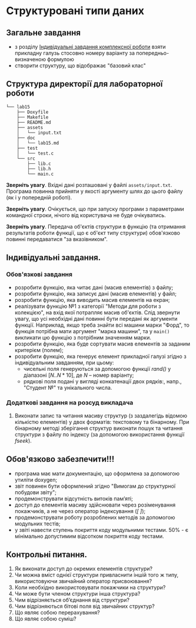 # Структуровані типи даних
## Загальне завдання

- з розділу [Індивідуальні завдання комплексної роботи](../common/complex-tasks.md) взяти прикладну галузь стосовно номеру варіанту за попередньо-визначеною формулою
- створити структуру, що відображає "базовий клас"

## Структура директорії для лабораторної роботи

```
└── lab15
    ├── Doxyfile
    ├── Makefile
    ├── README.md
    ├── assets
    │   └── input.txt
    ├── doc
    │   └── lab15.md
    ├── test
    │   └── test.c
    └── src
        ├── lib.c
        ├── lib.h
        └── main.c
```

**Зверніть увагу**. Вхідні дані розташовані у файлі `assets/input.txt`. Програма повинна прийняти у якості аргументу шлях до цього файлу (як і у попередній роботі). 

**Зверніть увагу**. Очікується, що при запуску програми з параметрами командної строки, нічого від користувача не буде очікуватись.

**Зверніть увагу**. Передача об'єктів структури в функцію (та отримання результатів роботи функції, що є об'єкт типу структури) обов'язково повинні передаватися "за вказівником".


## Індивідуальні завдання.

### Обов'язкові завдання

- розробити функцію, яка читає дані (масив елементів) з файлу;
- розробити функцію, яка записує дані (масив елементів) у файл;
- розробити функцію, яка виводить масив елементів на екран;
- реалізувати функцію №1 з категорії "Методи для роботи з колекцією", на вхід якої потрапляє масив об'єктів. Слід звернути увагу, що усі необхідні дані повинні бути передані як аргументи функції. Наприклад, якщо треба знайти всі машини марки "Форд", то функція потрібна мати аргумент "марка машини", та у `main()` викликати цю функцію з потрібним значенням марки.
- розробити функцію, яка буде сортувати масив елементів за заданим критерієм (полем);
- розробити функцію, яка генерує елемент прикладної галузі згідно з індивідуальним завданням, при цьому:
   - чисельні поля генеруються за допомогою функції *rand()* у діапазоні $[N..N*10]$, де *N* – номер варіанту;
   - рядкові поля подані у вигляді конкатенації двох рядків:, напр., "Студент №" та унікального числа. 

### Додаткові завдання на розсуд викладача

1. Виконати запис та читання масиву структур (з заздалегідь відомою кількістю елементів) у двох форматів: текстовому та бінарному. При бінарному методі зберігання структур виконати пошук та читання структури з файлу по індексу (за допомогою використання функції *fseek*).

## Обов'язково забезпечити!!!

- програма має мати документацію, що оформлена за допомогою утиліти doxygen;
- звіт повинен бути оформлений згідно "Вимогам до структурної побудови звіту";
- продемонструвати відсутність витоків пам’яті;
- доступ до елементів масиву здійснювати через розіменування покажчиків, а не через оператор індексування (*[ ]*);
- продемонструвати роботу розроблених методів за допомогою модульних тестів;
- у звіті навести ступень покриття коду модульними тестами. 50% - є мінімально допустимим відсотком покриття коду тестами.

## Контрольні питання.
1.	Як виконати доступ до окремих елементів структури?
2.	Чи можна вміст однієї структури привласнити іншій того ж типу, використовуючи звичайний оператор присвоювання?
3.	Коли необхідно використовувати покажчики на структури?
4.	Чи може бути членом структури інша структура?
5.	Чим відрізняється об’єднання від структури?
6.	Чим відрізняються бітові поля від звичайних структур?
7.	Що являє собою перерахування?
8.	Що являє собою суміш?
